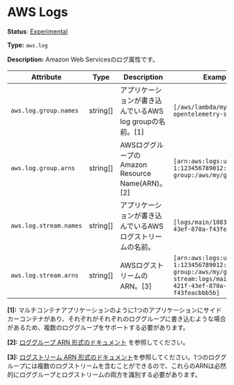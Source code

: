 # AWS Logs

**Status**: [Experimental](../../../../document-status.md)

**Type:** `aws.log`

**Description:** Amazon Web Servicesのログ属性です。

<!-- semconv aws.log -->
| Attribute  | Type | Description  | Examples  | Required |
|---|---|---|---|---|
| `aws.log.group.names` | string[] | アプリケーションが書き込んでいるAWS log groupの名前。[1] | `[/aws/lambda/my-function, opentelemetry-service]` | No |
| `aws.log.group.arns` | string[] | AWSロググループのAmazon Resource Name(ARN)。[2] | `[arn:aws:logs:us-west-1:123456789012:log-group:/aws/my/group:*]` | No |
| `aws.log.stream.names` | string[] | アプリケーションが書き込んでいるAWSログストリームの名前。| `[logs/main/10838bed-421f-43ef-870a-f43feacbbb5b]` | No |
| `aws.log.stream.arns` | string[] | AWSログストリームのARN。[3] | `[arn:aws:logs:us-west-1:123456789012:log-group:/aws/my/group:log-stream:logs/main/10838bed-421f-43ef-870a-f43feacbbb5b]` | No |

**[1]:** マルチコンテナアプリケーションのように1つのアプリケーションにサイドカーコンテナがあり、それぞれがそれぞれのロググループに書き込むような場合があるため、複数のロググループをサポートする必要があります。

**[2]:** [ロググループ ARN 形式のドキュメント](https://docs.aws.amazon.com/AmazonCloudWatch/latest/logs/iam-access-control-overview-cwl.html#CWL_ARN_Format) を参照してください。

**[3]:** [ログストリーム ARN 形式のドキュメント](https://docs.aws.amazon.com/AmazonCloudWatch/latest/logs/iam-access-control-overview-cwl.html#CWL_ARN_Format)を参照してください。1つのロググループには複数のログストリームを含むことができるので、これらのARNは必然的にロググループとログストリームの両方を識別する必要があります。
<!-- endsemconv -->
